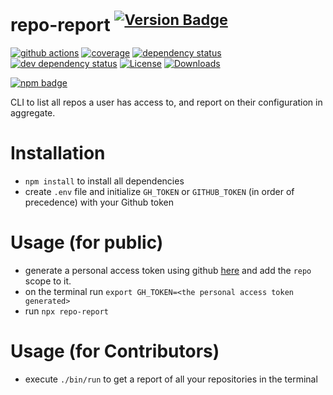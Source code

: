 # repo-report <sup>[![Version Badge][npm-version-svg]][package-url]</sup>

[![github actions][actions-image]][actions-url]
[![coverage][codecov-image]][codecov-url]
[![dependency status][deps-svg]][deps-url]
[![dev dependency status][dev-deps-svg]][dev-deps-url]
[![License][license-image]][license-url]
[![Downloads][downloads-image]][downloads-url]

[![npm badge][npm-badge-png]][package-url]

CLI to list all repos a user has access to, and report on their configuration in aggregate.


# Installation

- `npm install` to install all dependencies
- create `.env` file and initialize `GH_TOKEN` or `GITHUB_TOKEN` (in order of precedence) with your Github token

# Usage (for public)

- generate a personal access token using github [here](https://github.com/settings/tokens) and add the `repo` scope to it.
- on the terminal run `export GH_TOKEN=<the personal access token generated>`
- run `npx repo-report`

# Usage (for Contributors)

- execute `./bin/run` to get a report of all your repositories in the terminal

[package-url]: https://npmjs.org/package/repo-report
[npm-version-svg]: https://versionbadg.es/ljharb/repo-report.svg
[deps-svg]: https://david-dm.org/ljharb/repo-report.svg
[deps-url]: https://david-dm.org/ljharb/repo-report
[dev-deps-svg]: https://david-dm.org/ljharb/repo-report/dev-status.svg
[dev-deps-url]: https://david-dm.org/ljharb/repo-report#info=devDependencies
[npm-badge-png]: https://nodei.co/npm/repo-report.png?downloads=true&stars=true
[license-image]: https://img.shields.io/npm/l/repo-report.svg
[license-url]: LICENSE
[downloads-image]: https://img.shields.io/npm/dm/repo-report.svg
[downloads-url]: https://npm-stat.com/charts.html?package=repo-report
[codecov-image]: https://codecov.io/gh/ljharb/repo-report/branch/main/graphs/badge.svg
[codecov-url]: https://app.codecov.io/gh/ljharb/repo-report/
[actions-image]: https://img.shields.io/endpoint?url=https://github-actions-badge-u3jn4tfpocch.runkit.sh/ljharb/repo-report
[actions-url]: https://github.com/ljharb/repo-report/actions
